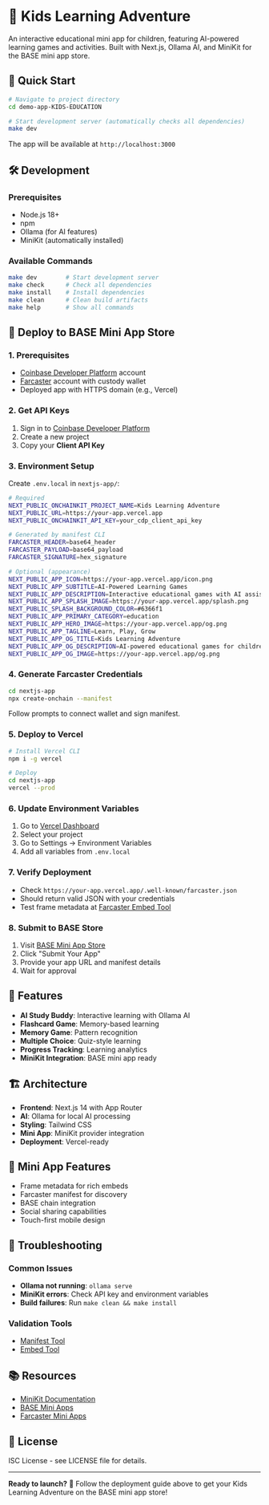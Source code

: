 # 🌟 Kids Learning Adventure

An interactive educational mini app for children, featuring AI-powered learning games and activities. Built with Next.js, Ollama AI, and MiniKit for the BASE mini app store.

## 🚀 Quick Start

```bash
# Navigate to project directory
cd demo-app-KIDS-EDUCATION

# Start development server (automatically checks all dependencies)
make dev
```

The app will be available at `http://localhost:3000`

## 🛠️ Development

### Prerequisites
- Node.js 18+ 
- npm
- Ollama (for AI features)
- MiniKit (automatically installed)

### Available Commands
```bash
make dev        # Start development server
make check      # Check all dependencies
make install    # Install dependencies
make clean      # Clean build artifacts
make help       # Show all commands
```

## 🚀 Deploy to BASE Mini App Store

### 1. Prerequisites
- [Coinbase Developer Platform](https://developer.coinbase.com/) account
- [Farcaster](https://farcaster.xyz/) account with custody wallet
- Deployed app with HTTPS domain (e.g., Vercel)

### 2. Get API Keys
1. Sign in to [Coinbase Developer Platform](https://developer.coinbase.com/)
2. Create a new project
3. Copy your **Client API Key**

### 3. Environment Setup
Create `.env.local` in `nextjs-app/`:

```bash
# Required
NEXT_PUBLIC_ONCHAINKIT_PROJECT_NAME=Kids Learning Adventure
NEXT_PUBLIC_URL=https://your-app.vercel.app
NEXT_PUBLIC_ONCHAINKIT_API_KEY=your_cdp_client_api_key

# Generated by manifest CLI
FARCASTER_HEADER=base64_header
FARCASTER_PAYLOAD=base64_payload
FARCASTER_SIGNATURE=hex_signature

# Optional (appearance)
NEXT_PUBLIC_APP_ICON=https://your-app.vercel.app/icon.png
NEXT_PUBLIC_APP_SUBTITLE=AI-Powered Learning Games
NEXT_PUBLIC_APP_DESCRIPTION=Interactive educational games with AI assistance
NEXT_PUBLIC_APP_SPLASH_IMAGE=https://your-app.vercel.app/splash.png
NEXT_PUBLIC_SPLASH_BACKGROUND_COLOR=#6366f1
NEXT_PUBLIC_APP_PRIMARY_CATEGORY=education
NEXT_PUBLIC_APP_HERO_IMAGE=https://your-app.vercel.app/og.png
NEXT_PUBLIC_APP_TAGLINE=Learn, Play, Grow
NEXT_PUBLIC_APP_OG_TITLE=Kids Learning Adventure
NEXT_PUBLIC_APP_OG_DESCRIPTION=AI-powered educational games for children
NEXT_PUBLIC_APP_OG_IMAGE=https://your-app.vercel.app/og.png
```

### 4. Generate Farcaster Credentials
```bash
cd nextjs-app
npx create-onchain --manifest
```
Follow prompts to connect wallet and sign manifest.

### 5. Deploy to Vercel
```bash
# Install Vercel CLI
npm i -g vercel

# Deploy
cd nextjs-app
vercel --prod
```

### 6. Update Environment Variables
1. Go to [Vercel Dashboard](https://vercel.com/dashboard)
2. Select your project
3. Go to Settings → Environment Variables
4. Add all variables from `.env.local`

### 7. Verify Deployment
- Check `https://your-app.vercel.app/.well-known/farcaster.json`
- Should return valid JSON with your credentials
- Test frame metadata at [Farcaster Embed Tool](https://farcaster.xyz/~/developers/mini-apps/embed)

### 8. Submit to BASE Store
1. Visit [BASE Mini App Store](https://base.org/mini-apps)
2. Click "Submit Your App"
3. Provide your app URL and manifest details
4. Wait for approval

## 🎯 Features

- **AI Study Buddy**: Interactive learning with Ollama AI
- **Flashcard Game**: Memory-based learning
- **Memory Game**: Pattern recognition
- **Multiple Choice**: Quiz-style learning
- **Progress Tracking**: Learning analytics
- **MiniKit Integration**: BASE mini app ready

## 🏗️ Architecture

- **Frontend**: Next.js 14 with App Router
- **AI**: Ollama for local AI processing
- **Styling**: Tailwind CSS
- **Mini App**: MiniKit provider integration
- **Deployment**: Vercel-ready

## 📱 Mini App Features

- Frame metadata for rich embeds
- Farcaster manifest for discovery
- BASE chain integration
- Social sharing capabilities
- Touch-first mobile design

## 🔧 Troubleshooting

### Common Issues
- **Ollama not running**: `ollama serve`
- **MiniKit errors**: Check API key and environment variables
- **Build failures**: Run `make clean && make install`

### Validation Tools
- [Manifest Tool](https://farcaster.xyz/~/developers/mini-apps/manifest)
- [Embed Tool](https://farcaster.xyz/~/developers/mini-apps/embed)

## 📚 Resources

- [MiniKit Documentation](https://docs.onchainkit.com/minikit)
- [BASE Mini Apps](https://docs.base.org/mini-apps)
- [Farcaster Mini Apps](https://docs.farcaster.xyz/mini-apps)

## 📄 License

ISC License - see LICENSE file for details.

---

**Ready to launch?** 🚀 Follow the deployment guide above to get your Kids Learning Adventure on the BASE mini app store!
